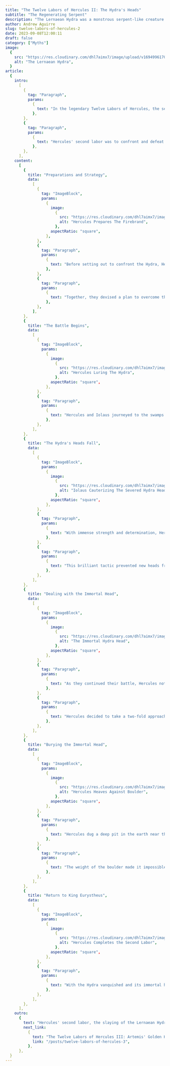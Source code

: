```yaml
---
title: "The Twelve Labors of Hercules II: The Hydra's Heads"
subtitle: "The Regenerating Serpent"
description: "The Lernaean Hydra was a monstrous serpent-like creature with multiple heads. It dwelled in the swamps near the ancient town of Lerna in the Argolid region of Greece. The Hydra was a fearsome beast, and what made it even more formidable was its regenerative ability. Whenever one of its heads was cut off, two more would grow in its place."
author: Andrew Aguirre
slug: twelve-labors-of-hercules-2
date: 2023-09-08T12:00:11
draft: false
category: ["Myths"]
image:
  {
    src: "https://res.cloudinary.com/dhl7aimx7/image/upload/v1694996170/001_du0xyx.webp",
    alt: "The Lernaean Hydra",
  }
article:
  {
    intro:
      [
        {
          tag: "Paragraph",
          params:
            {
              text: "In the legendary Twelve Labors of Hercules, the second labor was a daunting task that would test the hero's courage, strength, and wit. After successfully completing his first labor, Hercules embarked on a new quest, assigned by King Eurystheus of Mycenae.",
            },
        },
        {
          tag: "Paragraph",
          params:
            {
              text: "Hercules' second labor was to confront and defeat the Lernaean Hydra, a fearsome and deadly creature that dwelled in the swamps of Lerna, a region in ancient Greece. The Hydra was no ordinary beast; it was a monstrous serpent with nine heads that could breathe venomous fumes. What made the Hydra especially formidable was its uncanny regenerative ability. Whenever one of its heads was severed, two new heads would sprout in its place.",
            },
        },
      ],
    content:
      [
        {
          title: "Preparations and Strategy",
          data:
            [
              {
                tag: "ImageBlock",
                params:
                  {
                    image:
                      {
                        src: "https://res.cloudinary.com/dhl7aimx7/image/upload/v1694996170/002_eu2j51.webp",
                        alt: "Hercules Prepares The Firebrand",
                      },
                    aspectRatio: "square",
                  },
              },
              {
                tag: "Paragraph",
                params:
                  {
                    text: "Before setting out to confront the Hydra, Hercules made careful preparations. He armed himself with a sword and obtained a firebrand, a burning stick, which would become a crucial element of his strategy. To assist him in this perilous quest, Hercules brought along his nephew, Iolaus.",
                  },
              },
              {
                tag: "Paragraph",
                params:
                  {
                    text: "Together, they devised a plan to overcome the Hydra's regeneration. They knew that brute force alone wouldn't be sufficient. They needed a clever strategy to defeat the monster.",
                  },
              },
            ],
        },
        {
          title: "The Battle Begins",
          data:
            [
              {
                tag: "ImageBlock",
                params:
                  {
                    image:
                      {
                        src: "https://res.cloudinary.com/dhl7aimx7/image/upload/v1694996170/003_jn282x.webp",
                        alt: "Hercules Luring The Hydra",
                      },
                    aspectRatio: "square",
                  },
              },
              {
                tag: "Paragraph",
                params:
                  {
                    text: "Hercules and Iolaus journeyed to the swamps of Lerna, where the Hydra had its lair. They approached the creature's den and lured it out by firing flaming arrows into the entrance. As the Hydra emerged, its heads hissing and venomous, Hercules sprang into action.",
                  },
              },
            ],
        },
        {
          title: "The Hydra's Heads Fall",
          data:
            [
              {
                tag: "ImageBlock",
                params:
                  {
                    image:
                      {
                        src: "https://res.cloudinary.com/dhl7aimx7/image/upload/v1694996170/005_rum5su.webp",
                        alt: "Iolaus Cauterizing The Severed Hydra Heads",
                      },
                    aspectRatio: "square",
                  },
              },
              {
                tag: "Paragraph",
                params:
                  {
                    text: "With immense strength and determination, Hercules began to strike at the Hydra's heads. At the same time, Iolaus used the burning stick to cauterize the wounds immediately after the heads were severed.",
                  },
              },
              {
                tag: "Paragraph",
                params:
                  {
                    text: "This brilliant tactic prevented new heads from growing in place of the severed ones. The battle was fierce and grueling, but Hercules and Iolaus remained resolute.",
                  },
              },
            ],
        },
        {
          title: "Dealing with the Immortal Head",
          data:
            [
              {
                tag: "ImageBlock",
                params:
                  {
                    image:
                      {
                        src: "https://res.cloudinary.com/dhl7aimx7/image/upload/v1694996170/004_kz3fgk.webp",
                        alt: "The Immortal Hydra Head",
                      },
                    aspectRatio: "square",
                  },
              },
              {
                tag: "Paragraph",
                params:
                  {
                    text: "As they continued their battle, Hercules noticed a particularly vexing problem: the Hydra possessed an immortal head. No matter how many heads they cut off, this one remained impervious to harm. It was an obstacle that required a unique solution.",
                  },
              },
              {
                tag: "Paragraph",
                params:
                  {
                    text: "Hercules decided to take a two-fold approach to deal with the immortal head. First, he severed the immortal head from the Hydra's body just like the others. However, instead of attempting to destroy it further, he recognized the futility of that endeavor. Instead, he chose to render it harmless in a way that would be irreversible.",
                  },
              },
            ],
        },
        {
          title: "Burying the Immortal Head",
          data:
            [
              {
                tag: "ImageBlock",
                params:
                  {
                    image:
                      {
                        src: "https://res.cloudinary.com/dhl7aimx7/image/upload/v1694996170/006_y7wvla.webp",
                        alt: "Hercules Heaves Against Boulder",
                      },
                    aspectRatio: "square",
                  },
              },
              {
                tag: "Paragraph",
                params:
                  {
                    text: "Hercules dug a deep pit in the earth near the Hydra's lair and buried the immortal head within it. To ensure that it would never again pose a threat, he placed an enormous and heavy boulder on top of the buried head.",
                  },
              },
              {
                tag: "Paragraph",
                params:
                  {
                    text: "The weight of the boulder made it impossible for the head to resurface or regenerate. In this way, he effectively sealed away the Hydra's immortality, ensuring that it could no longer regenerate and terrorize the land of Lerna.",
                  },
              },
            ],
        },
        {
          title: "Return to King Eurystheus",
          data:
            [
              {
                tag: "ImageBlock",
                params:
                  {
                    image:
                      {
                        src: "https://res.cloudinary.com/dhl7aimx7/image/upload/v1694996170/007_hcaett.webp",
                        alt: "Hercules Completes the Second Labor",
                      },
                    aspectRatio: "square",
                  },
              },
              {
                tag: "Paragraph",
                params:
                  {
                    text: "With the Hydra vanquished and its immortal head securely buried, Hercules had completed his second labor. He returned to King Eurystheus, victorious yet again. The king was both amazed by Hercules' prowess and unnerved by his growing power.",
                  },
              },
            ],
        },
      ],
    outro:
      {
        text: "Hercules' second labor, the slaying of the Lernaean Hydra, had showcased not only his physical strength but also his intelligence and resourcefulness. It marked another step in his quest to atone for his past misdeeds and achieve immortality through heroic deeds. Yet, more trials awaited him on his path to redemption, as he continued his journey to complete the Twelve Labors.",
        next_link:
          {
            text: "The Twelve Labors of Hercules III: Artemis' Golden Hind",
            link: "/posts/twelve-labors-of-hercules-3",
          },
      },
  }
---
```

